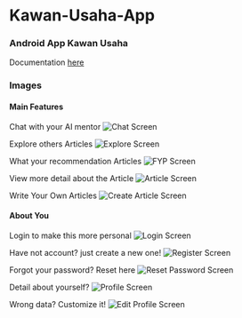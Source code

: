 # Kawan-Usaha-App

### Android App Kawan Usaha

Documentation [here](./app/gfm/index.md)

### Images

#### Main Features
Chat with your AI mentor
![Chat Screen](./documentation/Chat.jpg)

Explore others Articles
![Explore Screen](./documentation/Explore.jpg)

What your recommendation Articles
![FYP Screen](./documentation/FYP.jpg)

View more detail about the Article
![Article Screen](./documentation/Article.jpg)

Write Your Own Articles
![Create Article Screen](./documentation/CreateArticle.jpg)

#### About You
Login to make this more personal
![Login Screen](./documentation/Login.jpg)

Have not account? just create a new one!
![Register Screen](./documentation/Register.jpg)

Forgot your password? Reset here
![Reset Password Screen](./documentation/ResetPassword.jpg)

Detail about yourself?
![Profile Screen](./documentation/About.jpg)

Wrong data? Customize it!
![Edit Profile Screen](./documentation/EditProfile.jpg)